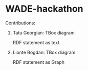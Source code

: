 # WADE-hackathon

Contributions:
1. Tatu Georgian:
    TBox diagram
    
    RDF statement as text
2. Lionte Bogdan:
    TBox diagram
    
    RDF statement as Graph
